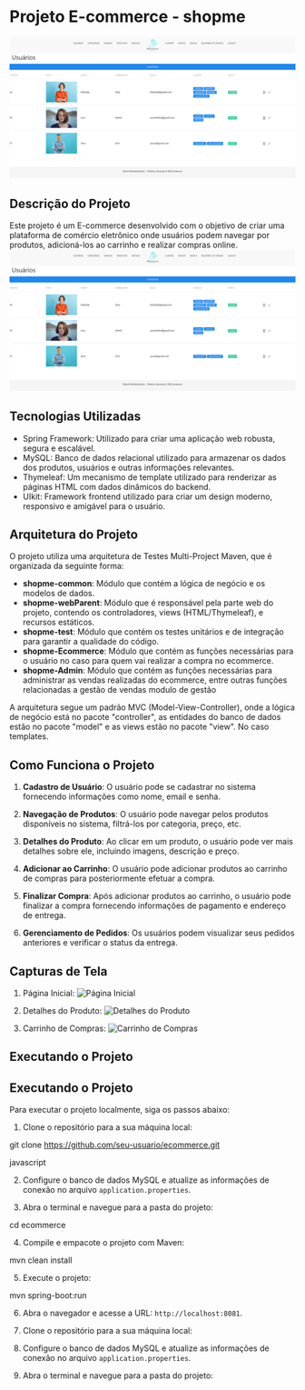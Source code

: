 # Projeto E-commerce - shopme

![E-commerce](bemvindo.png)

## Descrição do Projeto

Este projeto é um E-commerce desenvolvido com o objetivo de criar uma plataforma de comércio eletrônico onde usuários podem navegar por produtos, adicioná-los ao carrinho e realizar compras online.
![E-commerce](bemvindo.png)
## Tecnologias Utilizadas

- Spring Framework: Utilizado para criar uma aplicação web robusta, segura e escalável.
- MySQL: Banco de dados relacional utilizado para armazenar os dados dos produtos, usuários e outras informações relevantes.
- Thymeleaf: Um mecanismo de template utilizado para renderizar as páginas HTML com dados dinâmicos do backend.
- UIkit: Framework frontend utilizado para criar um design moderno, responsivo e amigável para o usuário.

## Arquitetura do Projeto

O projeto utiliza uma arquitetura de Testes Multi-Project Maven, que é organizada da seguinte forma:

- **shopme-common**: Módulo que contém a lógica de negócio e os modelos de dados.
- **shopme-webParent**: Módulo que é responsável pela parte web do projeto, contendo os controladores, views (HTML/Thymeleaf), e recursos estáticos.
- **shopme-test**: Módulo que contém os testes unitários e de integração para garantir a qualidade do código.
- **shopme-Ecommerce**: Módulo que contém as funções necessárias para o usuário no caso para quem vai realizar a compra no ecommerce.
- **shopme-Admin**: Módulo que contém as funções necessárias para administrar as vendas realizadas do ecommerce, entre outras funções relacionadas a gestão de vendas modulo de gestão


A arquitetura segue um padrão MVC (Model-View-Controller), onde a lógica de negócio está no pacote "controller", as entidades do banco de dados estão no pacote "model" e as views estão no pacote "view".
No caso templates.

## Como Funciona o Projeto

1. **Cadastro de Usuário**: O usuário pode se cadastrar no sistema fornecendo informações como nome, email e senha.

2. **Navegação de Produtos**: O usuário pode navegar pelos produtos disponíveis no sistema, filtrá-los por categoria, preço, etc.

3. **Detalhes do Produto**: Ao clicar em um produto, o usuário pode ver mais detalhes sobre ele, incluindo imagens, descrição e preço.

4. **Adicionar ao Carrinho**: O usuário pode adicionar produtos ao carrinho de compras para posteriormente efetuar a compra.

5. **Finalizar Compra**: Após adicionar produtos ao carrinho, o usuário pode finalizar a compra fornecendo informações de pagamento e endereço de entrega.

6. **Gerenciamento de Pedidos**: Os usuários podem visualizar seus pedidos anteriores e verificar o status da entrega.

## Capturas de Tela

1. Página Inicial:
   ![Página Inicial]()

2. Detalhes do Produto:
   ![Detalhes do Produto]()

3. Carrinho de Compras:
   ![Carrinho de Compras]()

## Executando o Projeto

## Executando o Projeto

Para executar o projeto localmente, siga os passos abaixo:

1. Clone o repositório para a sua máquina local:

git clone https://github.com/seu-usuario/ecommerce.git

javascript


2. Configure o banco de dados MySQL e atualize as informações de conexão no arquivo `application.properties`.

3. Abra o terminal e navegue para a pasta do projeto:

cd ecommerce

4. Compile e empacote o projeto com Maven:

mvn clean install


5. Execute o projeto:

mvn spring-boot:run


6. Abra o navegador e acesse a URL: `http://localhost:8081`.



1. Clone o repositório para a sua máquina local:
2. Configure o banco de dados MySQL e atualize as informações de conexão no arquivo `application.properties`.
3. Abra o terminal e navegue para a pasta do projeto:
